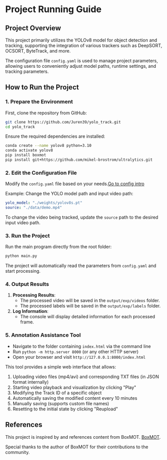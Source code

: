 # Project Running Guide

## Project Overview
This project primarily utilizes the YOLOv8 model for object detection and tracking, supporting the integration of various trackers such as DeepSORT, OCSORT, ByteTrack, and more.

The configuration file `config.yaml` is used to manage project parameters, allowing users to conveniently adjust model paths, runtime settings, and tracking parameters.

## How to Run the Project

### 1. Prepare the Environment
First, clone the repository from GitHub:
```bash
git clone https://github.com/Juren39/yolo_track.git
cd yolo_track
```
Ensure the required dependencies are installed:
```bash
conda create --name yolov8 python=3.10
conda activate yolov8
pip install boxmot
pip install git+https://github.com/mikel-brostrom/ultralytics.git
```

### 2. Edit the Configuration File
Modify the `config.yaml` file based on your needs.[Go to config intro](./configs/configs_intro.md)

Example: Change the YOLO model path and input video path:
```yaml
yolo_model: "./weights/yolov8s.pt"
source: "./data/demo.mp4"
```
To change the video being tracked, update the `source` path to the desired input video path.

### 3. Run the Project
Run the main program directly from the root folder:
```bash
python main.py
```
The project will automatically read the parameters from `config.yaml` and start processing.

### 4. Output Results
1. **Processing Results**:
   - The processed video will be saved in the `output/exp/videos` folder.
   - The processed labels will be saved in the `output/exp/labels` folder.
2. **Log Information**:
   - The console will display detailed information for each processed frame.

### 5. Annotation Assistance Tool
   - Navigate to the folder containing `index.html` via the command line
   - Run `python -m http.server 8000` (or any other HTTP server)
   - Open your browser and visit `http://127.0.0.1:8000/index.html`

This tool provides a simple web interface that allows:
1. Uploading video files (mp4/avi) and corresponding TXT files (in JSON format internally)
2. Starting video playback and visualization by clicking "Play"
3. Modifying the Track ID of a specific object
4. Automatically saving the modified content every 10 minutes
5. Manually saving (supports custom file names)
6. Resetting to the initial state by clicking "Reupload"

## References
This project is inspired by and references content from BoxMOT. [BoxMOT](https://github.com/username/boxmot).

Special thanks to the author of BoxMOT for their contributions to the community.
